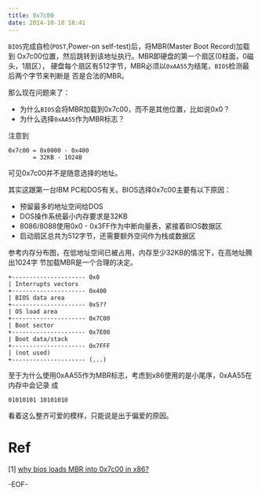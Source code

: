 ```yaml
---
title: 0x7c00
date: 2014-10-18 18:41
---
```


`BIOS`完成自检(`POST`,Power-on self-test)后，将MBR(Master Boot Record)加载到
Ox7c00位置，然后跳转到该地址执行。MBR即硬盘的第一个扇区(0柱面，0磁头，1扇区），
硬盘每个扇区有512字节，MBR必须以`0xAA55`为结尾，`BIOS`检测最后两个字节来判断是
否是合法的MBR。

那么现在问题来了：

- 为什么`BIOS`会将MBR加载到0x7c00，而不是其他位置，比如说0x0？
- 为什么选择`0xAA55`作为MBR标志？

注意到
    
    0x7c00 = 0x8000 - 0x400 
           = 32KB - 1024B

可见0x7c00并不是随意选择的地址。

其实这跟第一台IBM PC和DOS有关。BIOS选择0x7c00主要有以下原因：

- 预留最多的地址空间给DOS
- DOS操作系统最小内存要求是32KB
- 8086/8088使用0x0 - 0x3FF作为中断向量表，紧接着BIOS数据区
- 启动扇区总共为512字节，还需要额外空间作为栈或数据区

参考内存分布图，在低地址空间已被占用，内存至少32KB的情况下，在高地址腾出1024字
节加载MBR是一个合理的决定。

    +--------------------- 0x0
    | Interrupts vectors
    +--------------------- 0x400
    | BIOS data area
    +--------------------- 0x5??
    | OS load area
    +--------------------- 0x7C00
    | Boot sector
    +--------------------- 0x7E00
    | Boot data/stack
    +--------------------- 0x7FFF
    | (not used)
    +--------------------- (...)

至于为什么使用0xAA55作为MBR标志，考虑到x86使用的是小尾序，0xAA55在内存中会记录
成

    01010101 10101010

看着这么整齐可爱的模样，只能说是出于偏爱的原因。

Ref
===

[1] [why bios loads MBR into 0x7c00 in x86?](http://www.glamenv-septzen.net/en/view/6)


-EOF-
